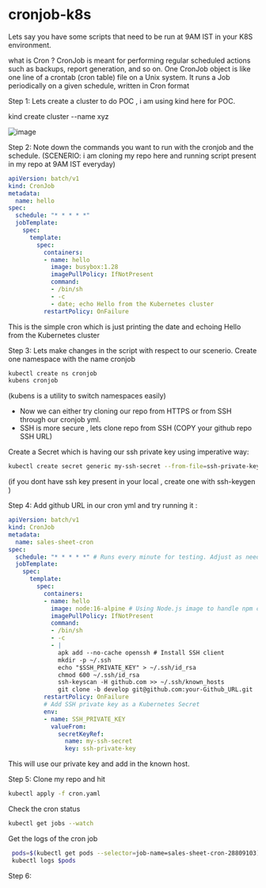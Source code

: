 # cronjob-k8s

Lets say you have some scripts that need to be run at 9AM IST in your K8S environment.

what is Cron ?
CronJob is meant for performing regular scheduled actions such as backups, report generation, and so on. One CronJob object is like one line of a crontab (cron table) file on a Unix system. It runs a Job periodically on a given schedule, written in Cron format

Step 1: 
Lets create a cluster to do POC , i am using kind here for POC.

kind create cluster --name xyz

![image](https://github.com/user-attachments/assets/fa11906b-f400-4254-b0d0-a05e49a7de25)

Step 2:
Note down the commands you want to run with the cronjob and the schedule.
(SCENERIO: i am cloning my repo here and running script present in my repo at 9AM IST everyday)

```yml
apiVersion: batch/v1
kind: CronJob
metadata:
  name: hello
spec:
  schedule: "* * * * *"
  jobTemplate:
    spec:
      template:
        spec:
          containers:
          - name: hello
            image: busybox:1.28
            imagePullPolicy: IfNotPresent
            command:
            - /bin/sh
            - -c
            - date; echo Hello from the Kubernetes cluster
          restartPolicy: OnFailure
```
This is the simple cron which is just printing the date and echoing Hello from the Kubernetes cluster

Step 3:
Lets make changes in the script with respect to our scenerio.
Create one namespace with the name cronjob
```sh
kubectl create ns cronjob 
kubens cronjob
```
(kubens is a utility to switch namespaces easily)

* Now we can either try cloning our repo from HTTPS or from SSH through our cronjob yml.
* SSH is more secure , lets clone repo from SSH (COPY your github repo SSH URL)

Create a Secret which is having our ssh private key using imperative way:

```sh
kubectl create secret generic my-ssh-secret --from-file=ssh-private-key=/Users/your-user/.ssh/id_ed25519
```
(if you dont have ssh key present in your local , create one with 
ssh-keygen )

Step 4:
Add github URL in our cron yml and try running it :

```yml
apiVersion: batch/v1
kind: CronJob
metadata:
  name: sales-sheet-cron
spec:
  schedule: "* * * * *" # Runs every minute for testing. Adjust as needed.
  jobTemplate:
    spec:
      template:
        spec:
          containers:
          - name: hello
            image: node:16-alpine # Using Node.js image to handle npm commands
            imagePullPolicy: IfNotPresent
            command:
            - /bin/sh
            - -c
            - |
              apk add --no-cache openssh # Install SSH client
              mkdir -p ~/.ssh
              echo "$SSH_PRIVATE_KEY" > ~/.ssh/id_rsa
              chmod 600 ~/.ssh/id_rsa
              ssh-keyscan -H github.com >> ~/.ssh/known_hosts
              git clone -b develop git@github.com:your-Github_URL.git
          restartPolicy: OnFailure
          # Add SSH private key as a Kubernetes Secret
          env:
          - name: SSH_PRIVATE_KEY
            valueFrom:
              secretKeyRef:
                name: my-ssh-secret
                key: ssh-private-key
```
This will use our private key and add in the known host.

Step 5:
Clone my repo and hit

```sh
kubectl apply -f cron.yaml
```

Check the cron status 

```sh
kubectl get jobs --watch
```

Get the logs of the cron job

```sh
 pods=$(kubectl get pods --selector=job-name=sales-sheet-cron-28809103)
 kubectl logs $pods
```

Step 6:
